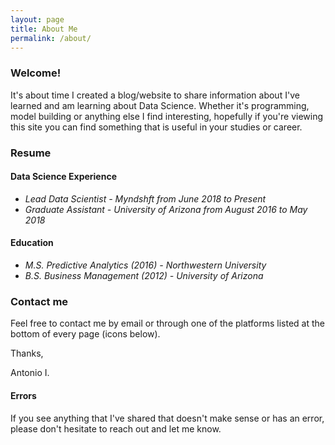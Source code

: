 ```yaml
---
layout: page
title: About Me
permalink: /about/
---
```


### Welcome!

It's about time I created a blog/website to share information about I've learned and am learning about Data Science. Whether it's programming, model building or anything else I find interesting, hopefully if you're viewing this site you can find something that is useful in your studies or career. 

### Resume  
#### Data Science Experience  
* *Lead Data Scientist - Myndshft from June 2018 to Present*
* *Graduate Assistant - University of Arizona from August 2016 to May 2018*
  

#### Education  
* *M.S. Predictive Analytics (2016) - Northwestern University*  
* *B.S. Business Management (2012) - University of Arizona*

### Contact me

Feel free to contact me by email or through one of the platforms listed at the bottom of every page (icons below).

Thanks,  

Antonio I.

#### Errors

If you see anything that I've shared that doesn't make sense or has an error, please don't hesitate to reach out and let me know.
